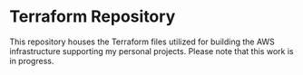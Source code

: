 # Terraform Repository

This repository houses the Terraform files utilized for building the AWS infrastructure supporting my personal projects. Please note that this work is in progress.